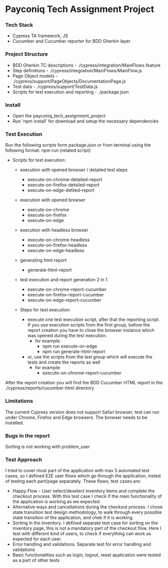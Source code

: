 # Payconiq Tech Assignment Project

### Tech Stack
- Cypress TA framework, JS
- Cucumber and Cucumber reporter for BDD Gherkin layer

### Project Structure
- BDD Gherkin TC descriptions - ./cypress/integration/MainFlows.feature
- Step definitions - ./cypress/integration/MainFlows/MainFlow.js
- Page Object models - ./cypress/support/PageObjects/DocumentationPage.js
- Test data - ./cypress/support/TestData.js
- Scripts for test execution and reporting - ./package.json

### Install
- Open the payconiq_tech_assignment_project
- Run 'npm install' for download and setup the necessary dependencies

### Test Execution
Run the following scripts form package.json or from terminal using the following format:
npm run {related script}

- Scripts for test execution:
    - execution with opened browser / detailed test steps
        - execute-on-chrome-detailed-report
        - execute-on-firefox-detsiled-report
        - execute-on-edge-detiled-report

    - execution with opened browser
        - execute-on-chrome
        - execute-on-firefox
        - execute-on-edge

    - execution with headless browser
        - execute-on-chrome-headless
        - execute-on-firefox-headless
        - execute-on-edge-headless

    - generating html report
        - generate-html-report

    - test execution and report generation 2 in 1
        - execute-on-chrome-report-cucumber
        - execute-on-firefox-report-cucumber
        - execute-on-edge-report-cucumber

    - Steps for test execution:
        - execute one test execution script, after that the reporting script. If you use execution scripts from the first group, before the report creation you have to close the browser instance which was opened during the test execution.
            - for example:
                - npm run execute-on-edge
                - npm run generate-html-report
        - or, use the scripts from the last group which will execute the tests and create the reports as well
            - for example:
                - execute-on-chrome-report-cucumber

After the report creation you will find the BDD Cucumber HTML report in the ./cypress/reports/cucumber-html directory

### Limitations
The current Cypress version does not support Safari browser, test can run under Chrome, Firefox and Edge browsers. The browser needs to be installed.

### Bugs in the report
Sorting is not working with problem_user

### Test Approach

I tried to cover most part of the application with max 5 automated test cases, so I defined E2E user flows which go through the application, insted of testing each part/page separately. These flows, test cases are:
 - Happy Flow - User select/deselect inventory items and complete the checkout process. With this test case I check if the main functionality of the application is working as we expected.
 - Alternative ways and cancellations during the checkout process. I chose state transition test design methodology, to walk through every possible state transition of the application, and chek if it is working.
 - Sorting in the inventory. I defined separate test case for sorting on the inventory page, this is not a mandatory part of the checkout flow. Here I test with different kind of users, to check if everything can work as expected for each user.
 - Error handling and validations. Separate test for error handling and validations
 - Basic functionalities such as login, logout, reset application were tested as a part of other tests
 
